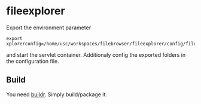 fileexplorer
============

Export the environment parameter
```
export xplorerconfig=/home/usc/workspaces/filebrowser/fileexplorer/config/fileservices.yaml
```

and start the servlet container. Additionaly config the exported folders in the configuration file.

## Build
You need [buildr](http://buildr.apache.org/). Simply build/package it.

